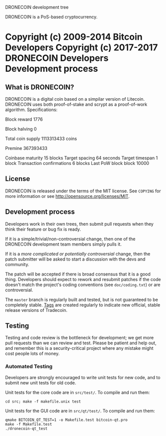 
DRONECOIN development tree

DRONECOIN is a PoS-based cryptocurrency.

Copyright (c) 2009-2014 Bitcoin Developers
Copyright (c) 2017-2017 DRONECOIN Developers
Development process
===========================


What is DRONECOIN?
----------------

DRONECOIN is a digital coin based on a simpilar version of Litecoin. 
DRONECOIN uses both proof-of-stake and scrypt as a proof-of-work algorithm.
Specifications: 

Block reward
1776 

Block halving
0

Total coin supply
1113313433 coins

Premine
367393433



Coinbase maturity   15 blocks
Target spacing   64 seconds
Target timespan   1 block
Transaction confirmations   6 blocks
Last PoW block	block 10000

License
-------

DRONECOIN is released under the terms of the MIT license. See `COPYING` for more
information or see http://opensource.org/licenses/MIT.

Development process
-------------------

Developers work in their own trees, then submit pull requests when they think
their feature or bug fix is ready.

If it is a simple/trivial/non-controversial change, then one of the DRONECOIN
development team members simply pulls it.

If it is a *more complicated or potentially controversial* change, then the patch
submitter will be asked to start a discussion with the devs and community.

The patch will be accepted if there is broad consensus that it is a good thing.
Developers should expect to rework and resubmit patches if the code doesn't
match the project's coding conventions (see `doc/coding.txt`) or are
controversial.

The `master` branch is regularly built and tested, but is not guaranteed to be
completely stable. [Tags](https://github.com/tradecoin-project/tradecoin/tags) are created
regularly to indicate new official, stable release versions of Tradecoin.

Testing
-------

Testing and code review is the bottleneck for development; we get more pull
requests than we can review and test. Please be patient and help out, and
remember this is a security-critical project where any mistake might cost people
lots of money.

### Automated Testing

Developers are strongly encouraged to write unit tests for new code, and to
submit new unit tests for old code.

Unit tests for the core code are in `src/test/`. To compile and run them:

    cd src; make -f makefile.unix test

Unit tests for the GUI code are in `src/qt/test/`. To compile and run them:

    qmake BITCOIN_QT_TEST=1 -o Makefile.test bitcoin-qt.pro
    make -f Makefile.test
    ./dronecoin-qt_test
